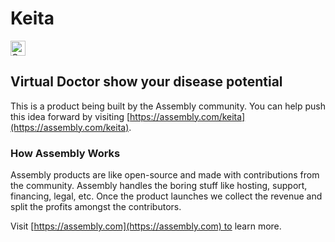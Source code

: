 # Keita

<a href="https://assembly.com/keita/bounties"><img src="https://asm-badger.herokuapp.com/keita/badges/tasks.svg" height="24px" alt="Open Tasks" /></a>

## Virtual Doctor show your disease potential

This is a product being built by the Assembly community. You can help push this idea forward by visiting [https://assembly.com/keita](https://assembly.com/keita).

### How Assembly Works

Assembly products are like open-source and made with contributions from the community. Assembly handles the boring stuff like hosting, support, financing, legal, etc. Once the product launches we collect the revenue and split the profits amongst the contributors.

Visit [https://assembly.com](https://assembly.com) to learn more.
